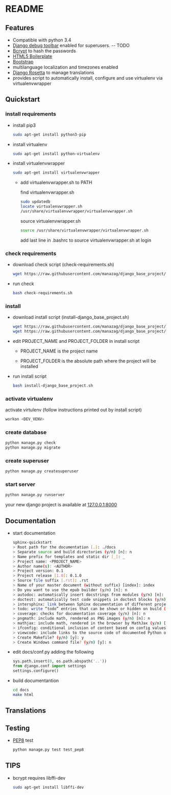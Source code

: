 README
======

## Features

- Compatible with python 3.4
- [Django debug toolbar](http://django-debug-toolbar.readthedocs.org/) enabled for superusers. -- TODO
- [Bcrypt](https://docs.djangoproject.com/en/1.8/topics/auth/passwords/#using-bcrypt-with-django) to hash the passwords
- [HTML5 Boilerplate](http://html5boilerplate.com/)
- [Bootstrap](http://getbootstrap.com/)
- multilanguage localization and timezones enabled
- [Django Rosetta](http://django-rosetta.readthedocs.org/) to manage translations
- provides script to automatically install, configure and use virtualenv via virtualenvwrapper


## Quickstart

### install requirements

- install pip3

  ```bash
  sudo apt-get install python3-pip
  ```

- install virtualenv

  ```bash
  sudo apt-get install python-virtualenv
  ```

- install virtualenvwrapper

  ```bash
  sudo apt-get install virtualenvwrapper
  ```

  - add virtualenvwrapper.sh to PATH

    find virtualenvwrapper.sh

    ```bash
    sudo updatedb
    locate virtualenvwrapper.sh
    /usr/share/virtualenvwrapper/virtualenvwrapper.sh
    ```

    source virtualenvwrapper.sh

    ```bash
    source /usr/share/virtualenvwrapper/virtualenvwrapper.sh
    ```

    add last line in .bashrc to source virtualenvwrapper.sh at login


### check requirements

- download check script (check-requirements.sh)

  ```bash
  wget https://raw.githubusercontent.com/manazag/django_base_project/master/utils/check-requirements.sh
  ```

- run check

  ```bash
  bash check-requirements.sh
  ```

### install

- download install script (install-django_base_project.sh)

  ```bash
  wget https://raw.githubusercontent.com/manazag/django_base_project/master/utils/install-django_base_project.sh
  wget https://raw.githubusercontent.com/manazag/django_base_project/master/utils/secret_key_generator.py
  ```

- edit PROJECT_NAME and PROJECT_FOLDER in install script

  - PROJECT_NAME is the project name

  - PROJECT_FOLDER is the absolute path where the project will be installed

- run install script

  ```bash
  bash install-django_base_project.sh
  ```

### activate virtualenv

activate virtulenv (follow instructions printed out by install script)

  ```bash
  workon <DEV_VENV>
  ```

### create database

  ```bash
  python manage.py check
  python manage.py migrate
  ```

### create superuser

  ```bash
  python manage.py createsuperuser
  ```

### start server

  ```bash
  python manage.py runserver
  ```

your new django project is available at [127.0.0.1:8000](http://127.0.0.1:8000)

## Documentation

- start documentation

  ```bash
  sphinx-quickstart
  > Root path for the documentation [.]: ./docs
  > Separate source and build directories (y/n) [n]: n
  > Name prefix for templates and static dir [_]: _
  > Project name: <PROJECT_NAME>
  > Author name(s): <AUTHOR>
  > Project version: 0.1
  > Project release [1.0]: 0.1.0
  > Source file suffix [.rst]: .rst
  > Name of your master document (without suffix) [index]: index
  > Do you want to use the epub builder (y/n) [n]: n
  > autodoc: automatically insert docstrings from modules (y/n) [n]: y
  > doctest: automatically test code snippets in doctest blocks (y/n) [n]: n
  > intersphinx: link between Sphinx documentation of different projects (y/n) [n]: n
  > todo: write “todo” entries that can be shown or hidden on build (y/n) [n]: n
  > coverage: checks for documentation coverage (y/n) [n]: n
  > pngmath: include math, rendered as PNG images (y/n) [n]: n
  > mathjax: include math, rendered in the browser by MathJax (y/n) [n]: n
  > ifconfig: conditional inclusion of content based on config values (y/n) [n]: n
  > viewcode: include links to the source code of documented Python objects (y/n) [n]: n
  > Create Makefile? (y/n) [y]: y
  > Create Windows command file? (y/n) [y]: n
  ```

- edit docs/conf.py adding the following

  ```python
  sys.path.insert(0, os.path.abspath('..'))
  from django.conf import settings
  settings.configure()
  ```

- build documentantion

  ```bash
  cd docs
  make html
  ```

## Translations

## Testing

- [PEP8](https://pypi.python.org/pypi/pep8) test

  ```bash
  python manage.py test test_pep8
  ```

## TIPS

- bcrypt requires libffi-dev

  ```bash
  sudo apt-get install libffi-dev
  ```
